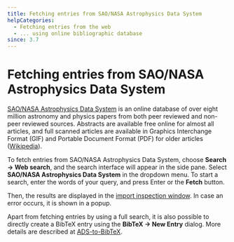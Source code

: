 ```yaml
---
title: Fetching entries from SAO/NASA Astrophysics Data System
helpCategories:
  - Fetching entries from the web
  - ... using online bibliographic database
since: 3.7
---
```


# Fetching entries from SAO/NASA Astrophysics Data System

[SAO/NASA Astrophysics Data System](http://www.adsabs.harvard.edu/) is an online database of over eight million astronomy and physics papers from both peer reviewed and non-peer reviewed sources. Abstracts are available free online for almost all articles, and full scanned articles are available in Graphics Interchange Format \(GIF\) and Portable Document Format \(PDF\) for older articles \([Wikipedia](https://en.wikipedia.org/wiki/Astrophysics_Data_System)\).

To fetch entries from SAO/NASA Astrophysics Data System, choose **Search → Web search**, and the search interface will appear in the side pane. Select **SAO/NASA Astrophysics Data System** in the dropdown menu. To start a search, enter the words of your query, and press Enter or the **Fetch** button.

Then, the results are displayed in the [import inspection window](../import-export/). In case an error occurs, it is shown in a popup.

Apart from fetching entries by using a full search, it is also possible to directly create a BibTeX entry using the **BibTeX → New Entry** dialog.
More details are described at [ADS-to-BibTeX](../import-using-publication-identifiers/adstobibtex.md).
